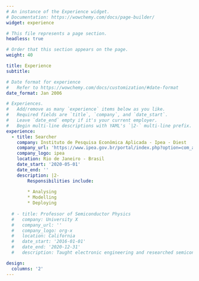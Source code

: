 ```yaml
---
# An instance of the Experience widget.
# Documentation: https://wowchemy.com/docs/page-builder/
widget: experience

# This file represents a page section.
headless: true

# Order that this section appears on the page.
weight: 40

title: Experience
subtitle:

# Date format for experience
#   Refer to https://wowchemy.com/docs/customization/#date-format
date_format: Jan 2006

# Experiences.
#   Add/remove as many `experience` items below as you like.
#   Required fields are `title`, `company`, and `date_start`.
#   Leave `date_end` empty if it's your current employer.
#   Begin multi-line descriptions with YAML's `|2-` multi-line prefix.
experience:
  - title: Searcher
    company: Instituto de Pesquisa Econômica Aplicada - Ipea - Diest
    company_url: 'https://www.ipea.gov.br/portal/index.php?option=com_alphacontent&section=69&category=84&Itemid=402'
    company_logo: ipea
    location: Rio de Janeiro - Brasil
    date_start: '2020-05-01'
    date_end: ''
    description: |2-
        Responsibilities include:
        
        * Analysing
        * Modelling
        * Deploying
        
  # - title: Professor of Semiconductor Physics
  #   company: University X
  #   company_url: ''
  #   company_logo: org-x
  #   location: California
  #   date_start: '2016-01-01'
  #   date_end: '2020-12-31'
  #   description: Taught electronic engineering and researched semiconductor physics.

design:
  columns: '2'
---
```

